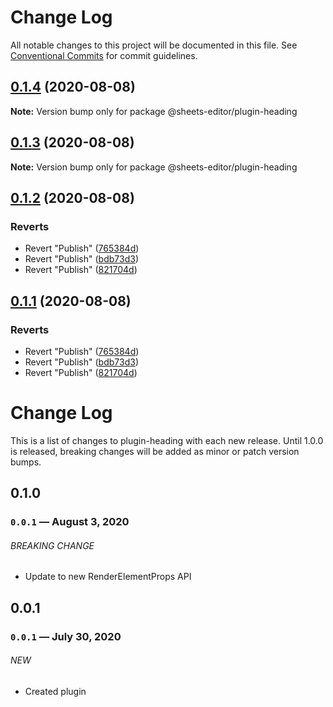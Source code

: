 # Change Log

All notable changes to this project will be documented in this file.
See [Conventional Commits](https://conventionalcommits.org) for commit guidelines.

## [0.1.4](https://github.com/coniel/slash/compare/@sheets-editor/plugin-heading@0.1.3...@sheets-editor/plugin-heading@0.1.4) (2020-08-08)

**Note:** Version bump only for package @sheets-editor/plugin-heading

## [0.1.3](https://github.com/coniel/slash/compare/@sheets-editor/plugin-heading@0.1.2...@sheets-editor/plugin-heading@0.1.3) (2020-08-08)

**Note:** Version bump only for package @sheets-editor/plugin-heading

## [0.1.2](https://github.com/coniel/slash/compare/@sheets-editor/plugin-heading@0.1.1...@sheets-editor/plugin-heading@0.1.2) (2020-08-08)

### Reverts

- Revert "Publish" ([765384d](https://github.com/coniel/slash/commit/765384d2f7a4d1f6df4562ddfc9cb3ccaaeee61e))
- Revert "Publish" ([bdb73d3](https://github.com/coniel/slash/commit/bdb73d31c43a8ebc098e98d9302e068969436d1d))
- Revert "Publish" ([821704d](https://github.com/coniel/slash/commit/821704d449664b1c789a37c875d3e4926b284e46))

## [0.1.1](https://github.com/coniel/slash/compare/@sheets-editor/plugin-heading@0.1.1...@sheets-editor/plugin-heading@0.1.1) (2020-08-08)

### Reverts

- Revert "Publish" ([765384d](https://github.com/coniel/slash/commit/765384d2f7a4d1f6df4562ddfc9cb3ccaaeee61e))
- Revert "Publish" ([bdb73d3](https://github.com/coniel/slash/commit/bdb73d31c43a8ebc098e98d9302e068969436d1d))
- Revert "Publish" ([821704d](https://github.com/coniel/slash/commit/821704d449664b1c789a37c875d3e4926b284e46))

# Change Log

This is a list of changes to plugin-heading with each new release. Until 1.0.0 is released, breaking changes will be added as minor or patch version bumps.

## 0.1.0

### `0.0.1` — August 3, 2020

###### BREAKING CHANGE

- Update to new RenderElementProps API

## 0.0.1

### `0.0.1` — July 30, 2020

###### NEW

- Created plugin
